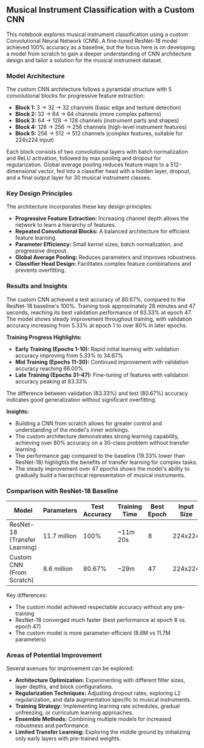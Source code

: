 ## Musical Instrument Classification with a Custom CNN

This notebook explores musical instrument classification using a custom Convolutional Neural Network (CNN). A fine-tuned ResNet-18 model achieved 100% accuracy as a baseline, but the focus here is on developing a model from scratch to gain a deeper understanding of CNN architecture design and tailor a solution for the musical instrument dataset.

### Model Architecture

The custom CNN architecture follows a pyramidal structure with 5 convolutional blocks for progressive feature extraction:

* **Block 1:** 3 → 32 → 32 channels (basic edge and texture detection)
* **Block 2:** 32 → 64 → 64 channels (more complex patterns)
* **Block 3:** 64 → 128 → 128 channels (instrument parts and shapes)
* **Block 4:** 128 → 256 → 256 channels (high-level instrument features)
* **Block 5:** 256 → 512 → 512 channels (complex features, suitable for 224x224 input)

Each block consists of two convolutional layers with batch normalization and ReLU activation, followed by max pooling and dropout for regularization. Global average pooling reduces feature maps to a 512-dimensional vector, fed into a classifier head with a hidden layer, dropout, and a final output layer for 30 musical instrument classes.

### Key Design Principles

The architecture incorporates these key design principles:

* **Progressive Feature Extraction:** Increasing channel depth allows the network to learn a hierarchy of features.
* **Repeated Convolutional Blocks:** A balanced architecture for efficient feature learning.
* **Parameter Efficiency:** Small kernel sizes, batch normalization, and progressive dropout.
* **Global Average Pooling:** Reduces parameters and improves robustness.
* **Classifier Head Design:** Facilitates complex feature combinations and prevents overfitting.

### Results and Insights

The custom CNN achieved a test accuracy of 80.67%, compared to the ResNet-18 baseline's 100%. Training took approximately 28 minutes and 47 seconds, reaching its best validation performance of 83.33% at epoch 47. The model shows steady improvement throughout training, with validation accuracy increasing from 5.33% at epoch 1 to over 80% in later epochs.

**Training Progress Highlights:**

* **Early Training (Epochs 1-10):** Rapid initial learning with validation accuracy improving from 5.33% to 34.67%
* **Mid Training (Epochs 11-30):** Continued improvement with validation accuracy reaching 66.00%
* **Late Training (Epochs 31-47):** Fine-tuning of features with validation accuracy peaking at 83.33%

The difference between validation (83.33%) and test (80.67%) accuracy indicates good generalization without significant overfitting.

**Insights:**

* Building a CNN from scratch allows for greater control and understanding of the model's inner workings.
* The custom architecture demonstrates strong learning capability, achieving over 80% accuracy on a 30-class problem without transfer learning.
* The performance gap compared to the baseline (19.33% lower than ResNet-18) highlights the benefits of transfer learning for complex tasks.
* The steady improvement over 47 epochs shows the model's ability to gradually build a hierarchical representation of musical instruments.

### Comparison with ResNet-18 Baseline

| Model | Parameters | Test Accuracy | Training Time | Best Epoch | Input Size |
|-------|------------|---------------|---------------|------------|------------|
| ResNet-18 (Transfer Learning) | 11.7 million | 100% | ~11m 20s | 8 | 224x224 |
| Custom CNN (From Scratch) | 8.6 million | 80.67% | ~29m | 47 | 224x224 |

Key differences:

* The custom model achieved respectable accuracy without any pre-training
* ResNet-18 converged much faster (best performance at epoch 8 vs. epoch 47)
* The custom model is more parameter-efficient (8.6M vs 11.7M parameters)

### Areas of Potential Improvement

Several avenues for improvement can be explored:

* **Architecture Optimization:** Experimenting with different filter sizes, layer depths, and block configurations.
* **Regularization Techniques:** Adjusting dropout rates, exploring L2 regularization, and data augmentation specific to musical instruments.
* **Training Strategy:** Implementing learning rate schedules, gradual unfreezing, or curriculum learning approaches.
* **Ensemble Methods:** Combining multiple models for increased robustness and performance.
* **Limited Transfer Learning:** Exploring the middle ground by initializing only early layers with pre-trained weights.
